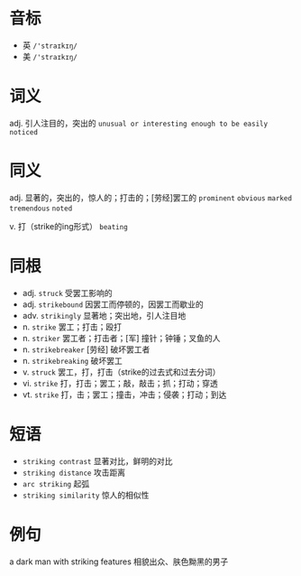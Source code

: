 # 音标

- 英 `/'straɪkɪŋ/`
- 美 `/'straɪkɪŋ/`

# 词义

adj. 引人注目的，突出的
`unusual or interesting enough to be easily noticed`

# 同义

adj. 显著的，突出的，惊人的；打击的；[劳经]罢工的
`prominent` `obvious` `marked` `tremendous` `noted`

v. 打（strike的ing形式）
`beating`

# 同根

- adj. `struck` 受罢工影响的
- adj. `strikebound` 因罢工而停顿的，因罢工而歇业的
- adv. `strikingly` 显著地；突出地，引人注目地
- n. `strike` 罢工；打击；殴打
- n. `striker` 罢工者；打击者；[军] 撞针；钟锤；叉鱼的人
- n. `strikebreaker` [劳经] 破坏罢工者
- n. `strikebreaking` 破坏罢工
- v. `struck` 罢工，打，打击（strike的过去式和过去分词）
- vi. `strike` 打，打击；罢工；敲，敲击；抓；打动；穿透
- vt. `strike` 打，击；罢工；撞击，冲击；侵袭；打动；到达

# 短语

- `striking contrast` 显著对比，鲜明的对比
- `striking distance` 攻击距离
- `arc striking` 起弧
- `striking similarity` 惊人的相似性

# 例句

a dark man with striking features
相貌出众、肤色黝黑的男子



